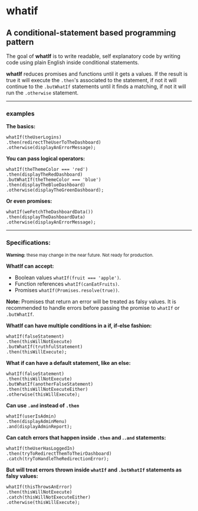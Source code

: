# whatif
A conditional-statement based programming pattern
-------

The goal of **whatIf** is to write readable, self explanatory code by writing
code using plain English inside conditional statements.

**whatIf** reduces promises and functions until it gets a values.
If the result is true it will execute the `.then`'s associated to the statement,
if not it will continue to the `.butWhatIf` statements until it finds a matching,
if not it will run the `.otherwise` statement.

-------
### examples

**The basics:**
```
whatIf(theUserLogins)
.then(redirectTheUserToTheDashboard)
.otherwise(displayAnErrorMessage);
```

**You can pass logical operators:**
```
whatIf(theThemeColor === 'red')
.then(displayTheRedDashboard)
.butWhatIf(theThemeColor === 'blue')
.then(displayTheBlueDashboard)
.otherwise(displayTheGreenDashboard);
```

**Or even promises:**
```
whatIf(weFetchTheDashboardData())
.then(displayTheDashboardData)
.otherwise(displayAnErrorMessage);
```

----
### Specifications:
<small><strong>Warning:</strong> these may change in the near future. Not ready for production.</small>

**WhatIf can accept:**
* Boolean values `whatIf(fruit === 'apple')`.
* Function references `whatIf(canEatFruits)`.
* Promises `whatIf(Promises.resolve(true))`.

**Note:** Promises that return an error will be treated as falsy values.
It is recommended to handle errors before passing the promise to `whatIf` or
`.butWhatIf`.

**WhatIf can have multiple conditions in a if, if-else fashion:**
```
whatIf(falseStatement)
.then(thisWillNotExecute)
.butWhatIf(truthfulStatement)
.then(thisWillExecute);
```

**What if can have a default statement, like an else:**
```
whatIf(falseStatement)
.then(thisWillNotExecute)
.butWhatIf(anotherFalseStatement)
.then(thisWillNotExecuteEither)
.otherwise(thisWillExecute);
```

**Can use `.and` instead of `.then`**
```
whatIf(userIsAdmin)
.then(displayAdminMenu)
.and(displayAdminReport);
```

**Can catch errors that happen inside `.then` and .`.and` statements:**
```
whatIf(theUserHasLoggedIn)
.then(tryToRedirectThemToTheirDashboard)
.catch(tryToHandleTheRedirectionError);
```

**But will treat errors thrown inside `whatIf` and `.butWhatIf` statements as
falsy values:**
```
whatIf(thisThrowsAnError)
.then(thisWillNotExecute)
.catch(thisWillNotExecuteEither)
.otherwise(thisWillExecute);
```
